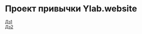 #  Проект привычки Ylab.website

 [Дз1](https://github.com/Relect/Ylab1_wonts/pull/1/files) <br>
 [Дз2](https://github.com/Relect/Ylab1_wonts/pull/2/files)

   
